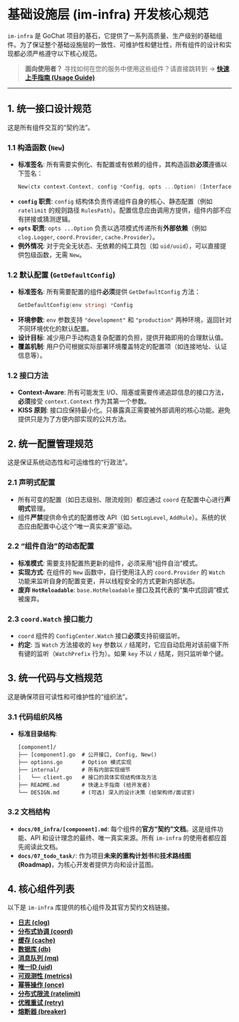 # 基础设施层 (im-infra) 开发核心规范

`im-infra` 是 GoChat 项目的基石，它提供了一系列高质量、生产级别的基础组件。为了保证整个基础设施层的一致性、可维护性和健壮性，所有组件的设计和实现都必须严格遵守以下核心规范。

> **面向使用者？** 寻找如何在您的服务中使用这些组件？请直接跳转到 -> **[快速上手指南 (Usage Guide)](./usage_guide.md)**

---

## 1. 统一接口设计规范

这是所有组件交互的“契约法”。

### 1.1 构造函数 (`New`)

- **标准签名**: 所有需要实例化、有配置或有依赖的组件，其构造函数**必须**遵循以下签名：
  ```go
  New(ctx context.Context, config *Config, opts ...Option) (Interface, error)
  ```
- **`config` 职责**: `config` 结构体负责传递组件自身的核心、静态配置（例如 `ratelimit` 的规则路径 `RulesPath`）。配置信息应由调用方提供，组件内部不应有拼接或猜测逻辑。
- **`opts` 职责**: `opts ...Option` 负责以选项模式传递所有**外部依赖**（例如 `clog.Logger`, `coord.Provider`, `cache.Provider`）。
- **例外情况**: 对于完全无状态、无依赖的纯工具包（如 `uid/uuid`），可以直接提供包级函数，无需 `New`。

### 1.2 默认配置 (`GetDefaultConfig`)

- **标准签名**: 所有需要配置的组件**必须**提供 `GetDefaultConfig` 方法：
  ```go
  GetDefaultConfig(env string) *Config
  ```
- **环境参数**: `env` 参数支持 `"development"` 和 `"production"` 两种环境，返回针对不同环境优化的默认配置。
- **设计目标**: 减少用户手动构造复杂配置的负担，提供开箱即用的合理默认值。
- **覆盖机制**: 用户仍可根据实际部署环境覆盖特定的配置项（如连接地址、认证信息等）。

### 1.2 接口方法

- **Context-Aware**: 所有可能发生 I/O、阻塞或需要传递追踪信息的接口方法，**必须**接受 `context.Context` 作为其第一个参数。
- **KISS 原则**: 接口应保持最小化。只暴露真正需要被外部调用的核心功能。避免提供只是为了方便内部实现的公共方法。

## 2. 统一配置管理规范

这是保证系统动态性和可运维性的“行政法”。

### 2.1 声明式配置

- 所有可变的配置（如日志级别、限流规则）都应通过 `coord` 在配置中心进行**声明式**管理。
- 组件**严禁**提供命令式的配置修改 API（如 `SetLogLevel`, `AddRule`）。系统的状态应由配置中心这个“唯一真实来源”驱动。

### 2.2 “组件自治”的动态配置

- **标准模式**: 需要支持配置热更新的组件，必须采用“组件自治”模式。
- **实现方式**: 在组件的 `New` 函数中，自行使用注入的 `coord.Provider` 的 `Watch` 功能来监听自身的配置变更，并以线程安全的方式更新内部状态。
- **废弃 `HotReloadable`**: `base.HotReloadable` 接口及其代表的“集中式回调”模式被废弃。

### 2.3 `coord.Watch` 接口能力

- `coord` 组件的 `ConfigCenter.Watch` 接口**必须**支持前缀监听。
- **约定**: 当 `Watch` 方法接收的 `key` 参数以 `/` 结尾时，它应自动启用对该前缀下所有键的监听（`WatchPrefix` 行为）。如果 `key` 不以 `/` 结尾，则只监听单个键。

## 3. 统一代码与文档规范

这是确保项目可读性和可维护性的“组织法”。

### 3.1 代码组织风格

- **标准目录结构**:
  ```
  [component]/
  ├── [component].go  # 公开接口, Config, New()
  ├── options.go      # Option 模式实现
  ├── internal/       # 所有内部实现细节
  │   └── client.go   # 接口的具体实现结构体及方法
  ├── README.md       # 快速上手指南 (给开发者)
  └── DESIGN.md       # (可选) 深入的设计决策 (给架构师/面试官)
  ```

### 3.2 文档结构

- **`docs/08_infra/[component].md`**: 每个组件的**官方“契约”文档**。这是组件功能、API 和设计理念的最终、唯一真实来源。所有 `im-infra` 的使用者都应首先阅读此文档。
- **`docs/07_todo_task/`**: 作为项目**未来的重构计划书**和**技术路线图 (Roadmap)**，为核心开发者提供方向和设计蓝图。

## 4. 核心组件列表

以下是 `im-infra` 库提供的核心组件及其官方契约文档链接。

- **[日志 (clog)](./clog.md)**
- **[分布式协调 (coord)](./coord.md)**
- **[缓存 (cache)](./cache.md)**
- **[数据库 (db)](./db.md)**
- **[消息队列 (mq)](./mq.md)**
- **[唯一ID (uid)](./uid.md)**
- **[可观测性 (metrics)](./metrics.md)**
- **[幂等操作 (once)](./once.md)**
- **[分布式限流 (ratelimit)](./ratelimit.md)**
- **[优雅重试 (retry)](./retry.md)**
- **[熔断器 (breaker)](./breaker.md)**